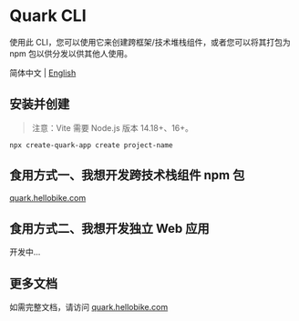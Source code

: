 # Quark CLI

使用此 CLI，您可以使用它来创建跨框架/技术堆栈组件，或者您可以将其打包为 npm 包以供分发以供其他人使用。

简体中文 | [English](./README.en-US.md)

## 安装并创建

> 注意：Vite 需要 Node.js 版本 14.18+、16+。

```
npx create-quark-app create project-name
```

## 食用方式一、我想开发跨技术栈组件 npm 包

[quark.hellobike.com](https://quark.hellobike.com)

## 食用方式二、我想开发独立 Web 应用

开发中...

## 更多文档

如需完整文档，请访问 [quark.hellobike.com](https://quark.hellobike.com)
